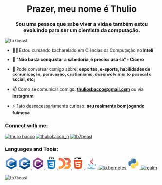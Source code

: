 <h1 align="center">Prazer, meu nome é Thulio</h1>
<h3 align="center">Sou uma pessoa que sabe viver a vida e também estou evoluindo para ser um cientista da computação.</h3>

<p align="left"> <img src="https://komarev.com/ghpvc/?username=tb7beast&label=Profile%20views&color=0e75b6&style=flat" alt="tb7beast" /> </p>

- 👨‍💻 Estou cursando bacharelado em Ciências da Computação no **Inteli**

- 🧠 **"Não basta conquistar a sabedoria, é preciso usá-la" - Cícero**

- 💬 Pode conversar comigo sobre: **esportes, e-sports, habilidades de comunicação, persuasão, cristianismo, desenvolvimento pessoal e social, etc;**

- 📫 Como se comunicar comigo: **thuliosbacco@gmail.com** ou via **instagram**

- ⚡ Fato desnecessariamente curioso: **sou realmente bom jogando futmesa**

<h3 align="left">Connect with me:</h3>
<p align="left">
<a href="https://linkedin.com/in/thulio bacco" target="blank"><img align="center" src="https://raw.githubusercontent.com/rahuldkjain/github-profile-readme-generator/master/src/images/icons/Social/linked-in-alt.svg" alt="thulio bacco" height="30" width="40" /></a>
<a href="https://instagram.com/thuliobacco_n" target="blank"><img align="center" src="https://raw.githubusercontent.com/rahuldkjain/github-profile-readme-generator/master/src/images/icons/Social/instagram.svg" alt="thuliobacco_n" height="30" width="40" /></a>
<a href="https://discord.gg/tb7beast" target="blank"><img align="center" src="https://raw.githubusercontent.com/rahuldkjain/github-profile-readme-generator/master/src/images/icons/Social/discord.svg" alt="tb7beast" height="30" width="40" /></a>
</p>

<h3 align="left">Languages and Tools:</h3>
<p align="left"> <a href="https://www.cprogramming.com/" target="_blank" rel="noreferrer"> <img src="https://raw.githubusercontent.com/devicons/devicon/master/icons/c/c-original.svg" alt="c" width="40" height="40"/> </a> <a href="https://www.w3schools.com/cpp/" target="_blank" rel="noreferrer"> <img src="https://raw.githubusercontent.com/devicons/devicon/master/icons/cplusplus/cplusplus-original.svg" alt="cplusplus" width="40" height="40"/> </a> <a href="https://www.w3schools.com/cs/" target="_blank" rel="noreferrer"> <img src="https://raw.githubusercontent.com/devicons/devicon/master/icons/csharp/csharp-original.svg" alt="csharp" width="40" height="40"/> </a> <a href="https://www.w3schools.com/css/" target="_blank" rel="noreferrer"> <img src="https://raw.githubusercontent.com/devicons/devicon/master/icons/css3/css3-original-wordmark.svg" alt="css3" width="40" height="40"/> </a> <a href="https://d3js.org/" target="_blank" rel="noreferrer"> <img src="https://raw.githubusercontent.com/devicons/devicon/master/icons/d3js/d3js-original.svg" alt="d3js" width="40" height="40"/> </a> <a href="https://www.w3.org/html/" target="_blank" rel="noreferrer"> <img src="https://raw.githubusercontent.com/devicons/devicon/master/icons/html5/html5-original-wordmark.svg" alt="html5" width="40" height="40"/> </a> <a href="https://www.java.com" target="_blank" rel="noreferrer"> <img src="https://raw.githubusercontent.com/devicons/devicon/master/icons/java/java-original.svg" alt="java" width="40" height="40"/> </a> <a href="https://kubernetes.io" target="_blank" rel="noreferrer"> <img src="https://www.vectorlogo.zone/logos/kubernetes/kubernetes-icon.svg" alt="kubernetes" width="40" height="40"/> </a> <a href="https://www.python.org" target="_blank" rel="noreferrer"> <img src="https://raw.githubusercontent.com/devicons/devicon/master/icons/python/python-original.svg" alt="python" width="40" height="40"/> </a> <a href="https://realm.io/" target="_blank" rel="noreferrer"> <img src="https://raw.githubusercontent.com/bestofjs/bestofjs-webui/8665e8c267a0215f3159df28b33c365198101df5/public/logos/realm.svg" alt="realm" width="40" height="40"/> </a> </p>

<p><img align="center" src="https://github-readme-stats.vercel.app/api/top-langs?username=tb7beast&show_icons=true&locale=en&layout=compact" alt="tb7beast" /></p>
